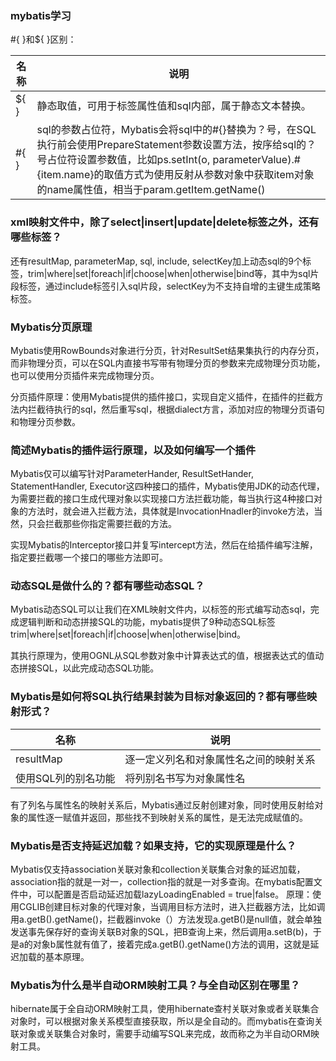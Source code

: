 ### mybatis学习

#{ }和${ }区别：

| 名称 |说明  |
| --- | --- |
|${ }  |静态取值，可用于标签属性值和sql内部，属于静态文本替换。  |
|#{ }  |sql的参数占位符，Mybatis会将sql中的#{}替换为？号，在SQL执行前会使用PrepareStatement参数设置方法，按序给sql的？号占位符设置参数值，比如ps.setInt(o, parameterValue).#{item.name}的取值方式为使用反射从参数对象中获取item对象的name属性值，相当于param.getItem.getName() |


### xml映射文件中，除了select|insert|update|delete标签之外，还有哪些标签？
还有resultMap, parameterMap, sql, include, selectKey加上动态sql的9个标签，trim|where|set|foreach|if|choose|when|otherwise|bind等，其中为sql片段标签，通过include标签引入sql片段，selectKey为不支持自增的主键生成策略标签。



### Mybatis分页原理
Mybatis使用RowBounds对象进行分页，针对ResultSet结果集执行的内存分页，而非物理分页，可以在SQL内直接书写带有物理分页的参数来完成物理分页功能，也可以使用分页插件来完成物理分页。

分页插件原理：使用Mybatis提供的插件接口，实现自定义插件，在插件的拦截方法内拦截待执行的sql，然后重写sql，根据dialect方言，添加对应的物理分页语句和物理分页参数。


### 简述Mybatis的插件运行原理，以及如何编写一个插件
Mybatis仅可以编写针对ParameterHander, ResultSetHander, StatementHandler, Executor这四种接口的插件，Mybatis使用JDK的动态代理，为需要拦截的接口生成代理对象以实现接口方法拦截功能，每当执行这4种接口对象的方法时，就会进入拦截方法，具体就是InvocationHnadler的invoke方法，当然，只会拦截那些你指定需要拦截的方法。

实现Mybatis的Interceptor接口并复写intercept方法，然后在给插件编写注解，指定要拦截哪一个接口的哪些方法即可。

### 动态SQL是做什么的？都有哪些动态SQL？
Mybatis动态SQL可以让我们在XML映射文件内，以标签的形式编写动态sql，完成逻辑判断和动态拼接SQL的功能，mybatis提供了9种动态SQL标签trim|where|set|foreach|if|choose|when|otherwise|bind。

其执行原理为，使用OGNL从SQL参数对象中计算表达式的值，根据表达式的值动态拼接SQL，以此完成动态SQL功能。


### Mybatis是如何将SQL执行结果封装为目标对象返回的？都有哪些映射形式？

|名称  |说明  |
| --- | --- |
|resultMap  |逐一定义列名和对象属性名之间的映射关系  |
| 使用SQL列的别名功能 |将列别名书写为对象属性名  |
有了列名与属性名的映射关系后，Mybatis通过反射创建对象，同时使用反射给对象的属性逐一赋值并返回，那些找不到映射关系的属性，是无法完成赋值的。



### Mybatis是否支持延迟加载？如果支持，它的实现原理是什么？
Mybatis仅支持association关联对象和collection关联集合对象的延迟加载，association指的就是一对一，collection指的就是一对多查询。在mybatis配置文件中，可以配置是否启动延迟加载lazyLoadingEnabled = true|false。
原理：使用CGLIB创建目标对象的代理对象，当调用目标方法时，进入拦截器方法，比如调用a.getB().getName()，拦截器invoke（）方法发现a.getB()是null值，就会单独发送事先保存好的查询关联B对象的SQL，把B查询上来，然后调用a.setB(b)，于是a的对象b属性就有值了，接着完成a.getB().getName()方法的调用，这就是延迟加载的基本原理。

### Mybatis为什么是半自动ORM映射工具？与全自动区别在哪里？
hibernate属于全自动ORM映射工具，使用hibernate查村关联对象或者关联集合对象时，可以根据对象关系模型直接获取，所以是全自动的。而mybatis在查询关联对象或关联集合对象时，需要手动编写SQL来完成，故而称之为半自动ORM映射工具。


